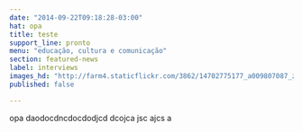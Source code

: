 ```yaml
---
date: "2014-09-22T09:18:28-03:00"
hat: opa
title: teste
support_line: pronto
menu: "educação, cultura e comunicação"
section: featured-news
label: interviews
images_hd: "http://farm4.staticflickr.com/3862/14702775177_a009807087_z.jpg"
published: false

---
```

<p>opa daodocdncdocdodjcd dcojca jsc ajcs a</p>
